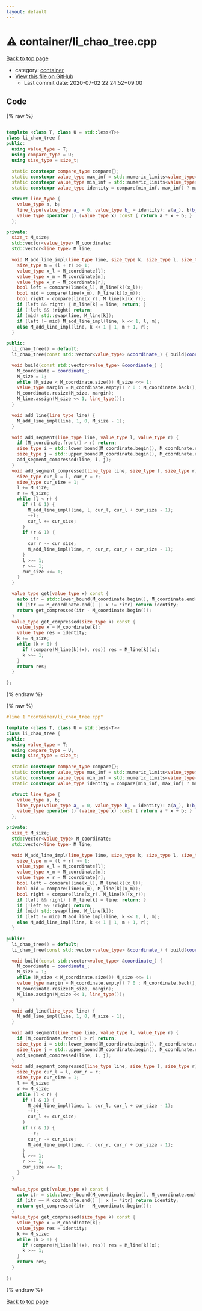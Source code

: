 ```yaml
---
layout: default
---
```


<!-- mathjax config similar to math.stackexchange -->
<script type="text/javascript" async
  src="https://cdnjs.cloudflare.com/ajax/libs/mathjax/2.7.5/MathJax.js?config=TeX-MML-AM_CHTML">
</script>
<script type="text/x-mathjax-config">
  MathJax.Hub.Config({
    TeX: { equationNumbers: { autoNumber: "AMS" }},
    tex2jax: {
      inlineMath: [ ['$','$'] ],
      processEscapes: true
    },
    "HTML-CSS": { matchFontHeight: false },
    displayAlign: "left",
    displayIndent: "2em"
  });
</script>

<script type="text/javascript" src="https://cdnjs.cloudflare.com/ajax/libs/jquery/3.4.1/jquery.min.js"></script>
<script src="https://cdn.jsdelivr.net/npm/jquery-balloon-js@1.1.2/jquery.balloon.min.js" integrity="sha256-ZEYs9VrgAeNuPvs15E39OsyOJaIkXEEt10fzxJ20+2I=" crossorigin="anonymous"></script>
<script type="text/javascript" src="../../assets/js/copy-button.js"></script>
<link rel="stylesheet" href="../../assets/css/copy-button.css" />


# :warning: container/li_chao_tree.cpp

<a href="../../index.html">Back to top page</a>

* category: <a href="../../index.html#5f0b6ebc4bea10285ba2b8a6ce78b863">container</a>
* <a href="{{ site.github.repository_url }}/blob/master/container/li_chao_tree.cpp">View this file on GitHub</a>
    - Last commit date: 2020-07-02 22:24:52+09:00




## Code

<a id="unbundled"></a>
{% raw %}
```cpp

template <class T, class U = std::less<T>>
class li_chao_tree {
public:
  using value_type = T;
  using compare_type = U;
  using size_type = size_t;

  static constexpr compare_type compare{};
  static constexpr value_type max_inf = std::numeric_limits<value_type>::max();
  static constexpr value_type min_inf = std::numeric_limits<value_type>::min();
  static constexpr value_type identity = compare(min_inf, max_inf) ? max_inf : min_inf;

  struct line_type {
    value_type a, b;
    line_type(value_type a_ = 0, value_type b_ = identity): a(a_), b(b_) { }
    value_type operator () (value_type x) const { return a * x + b; }
  };

private:
  size_t M_size;
  std::vector<value_type> M_coordinate;
  std::vector<line_type> M_line;

  void M_add_line_impl(line_type line, size_type k, size_type l, size_type r) {
    size_type m = (l + r) >> 1;
    value_type x_l = M_coordinate[l];
    value_type x_m = M_coordinate[m];
    value_type x_r = M_coordinate[r];
    bool left = compare(line(x_l), M_line[k](x_l));
    bool mid = compare(line(x_m), M_line[k](x_m));
    bool right = compare(line(x_r), M_line[k](x_r));
    if (left && right) { M_line[k] = line; return; }
    if (!left && !right) return;
    if (mid) std::swap(line, M_line[k]);
    if (left != mid) M_add_line_impl(line, k << 1, l, m);
    else M_add_line_impl(line, k << 1 | 1, m + 1, r);
  }

public:
  li_chao_tree() = default;
  li_chao_tree(const std::vector<value_type> &coordinate_) { build(coordinate_); }

  void build(const std::vector<value_type> &coordinate_) {
    M_coordinate = coordinate_;
    M_size = 1;
    while (M_size < M_coordinate.size()) M_size <<= 1;
    value_type margin = M_coordinate.empty() ? 0 : M_coordinate.back();
    M_coordinate.resize(M_size, margin);
    M_line.assign(M_size << 1, line_type());
  }

  void add_line(line_type line) {
    M_add_line_impl(line, 1, 0, M_size - 1);
  }

  void add_segment(line_type line, value_type l, value_type r) {
    if (M_coordinate.front() > r) return;
    size_type i = std::lower_bound(M_coordinate.begin(), M_coordinate.end(), l) - M_coordinate.begin();
    size_type j = std::upper_bound(M_coordinate.begin(), M_coordinate.end(), r) - M_coordinate.begin();
    add_segment_compressed(line, i, j);
  }
  void add_segment_compressed(line_type line, size_type l, size_type r) {
    size_type cur_l = l, cur_r = r;
    size_type cur_size = 1;
    l += M_size;
    r += M_size;
    while (l < r) {
      if (l & 1) { 
        M_add_line_impl(line, l, cur_l, cur_l + cur_size - 1);
        ++l;
        cur_l += cur_size;
      }
      if (r & 1) {
        --r;
        cur_r -= cur_size;
        M_add_line_impl(line, r, cur_r, cur_r + cur_size - 1);
      }
      l >>= 1;
      r >>= 1;
      cur_size <<= 1;
    }
  }

  value_type get(value_type x) const {
    auto itr = std::lower_bound(M_coordinate.begin(), M_coordinate.end(), x);
    if (itr == M_coordinate.end() || x != *itr) return identity;
    return get_compressed(itr - M_coordinate.begin());
  }
  value_type get_compressed(size_type k) const {
    value_type x = M_coordinate[k];
    value_type res = identity;
    k += M_size;
    while (k > 0) {
      if (compare(M_line[k](x), res)) res = M_line[k](x);
      k >>= 1;
    }
    return res;
  }

};

```
{% endraw %}

<a id="bundled"></a>
{% raw %}
```cpp
#line 1 "container/li_chao_tree.cpp"

template <class T, class U = std::less<T>>
class li_chao_tree {
public:
  using value_type = T;
  using compare_type = U;
  using size_type = size_t;

  static constexpr compare_type compare{};
  static constexpr value_type max_inf = std::numeric_limits<value_type>::max();
  static constexpr value_type min_inf = std::numeric_limits<value_type>::min();
  static constexpr value_type identity = compare(min_inf, max_inf) ? max_inf : min_inf;

  struct line_type {
    value_type a, b;
    line_type(value_type a_ = 0, value_type b_ = identity): a(a_), b(b_) { }
    value_type operator () (value_type x) const { return a * x + b; }
  };

private:
  size_t M_size;
  std::vector<value_type> M_coordinate;
  std::vector<line_type> M_line;

  void M_add_line_impl(line_type line, size_type k, size_type l, size_type r) {
    size_type m = (l + r) >> 1;
    value_type x_l = M_coordinate[l];
    value_type x_m = M_coordinate[m];
    value_type x_r = M_coordinate[r];
    bool left = compare(line(x_l), M_line[k](x_l));
    bool mid = compare(line(x_m), M_line[k](x_m));
    bool right = compare(line(x_r), M_line[k](x_r));
    if (left && right) { M_line[k] = line; return; }
    if (!left && !right) return;
    if (mid) std::swap(line, M_line[k]);
    if (left != mid) M_add_line_impl(line, k << 1, l, m);
    else M_add_line_impl(line, k << 1 | 1, m + 1, r);
  }

public:
  li_chao_tree() = default;
  li_chao_tree(const std::vector<value_type> &coordinate_) { build(coordinate_); }

  void build(const std::vector<value_type> &coordinate_) {
    M_coordinate = coordinate_;
    M_size = 1;
    while (M_size < M_coordinate.size()) M_size <<= 1;
    value_type margin = M_coordinate.empty() ? 0 : M_coordinate.back();
    M_coordinate.resize(M_size, margin);
    M_line.assign(M_size << 1, line_type());
  }

  void add_line(line_type line) {
    M_add_line_impl(line, 1, 0, M_size - 1);
  }

  void add_segment(line_type line, value_type l, value_type r) {
    if (M_coordinate.front() > r) return;
    size_type i = std::lower_bound(M_coordinate.begin(), M_coordinate.end(), l) - M_coordinate.begin();
    size_type j = std::upper_bound(M_coordinate.begin(), M_coordinate.end(), r) - M_coordinate.begin();
    add_segment_compressed(line, i, j);
  }
  void add_segment_compressed(line_type line, size_type l, size_type r) {
    size_type cur_l = l, cur_r = r;
    size_type cur_size = 1;
    l += M_size;
    r += M_size;
    while (l < r) {
      if (l & 1) { 
        M_add_line_impl(line, l, cur_l, cur_l + cur_size - 1);
        ++l;
        cur_l += cur_size;
      }
      if (r & 1) {
        --r;
        cur_r -= cur_size;
        M_add_line_impl(line, r, cur_r, cur_r + cur_size - 1);
      }
      l >>= 1;
      r >>= 1;
      cur_size <<= 1;
    }
  }

  value_type get(value_type x) const {
    auto itr = std::lower_bound(M_coordinate.begin(), M_coordinate.end(), x);
    if (itr == M_coordinate.end() || x != *itr) return identity;
    return get_compressed(itr - M_coordinate.begin());
  }
  value_type get_compressed(size_type k) const {
    value_type x = M_coordinate[k];
    value_type res = identity;
    k += M_size;
    while (k > 0) {
      if (compare(M_line[k](x), res)) res = M_line[k](x);
      k >>= 1;
    }
    return res;
  }

};

```
{% endraw %}

<a href="../../index.html">Back to top page</a>

